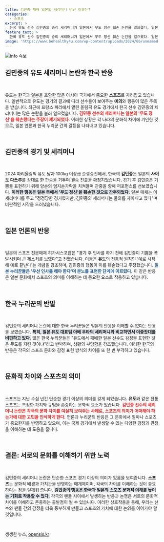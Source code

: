 ```yaml
---
title: 김민종 패배 일본의 세리머니 비난 이유는?
categories:
  - 스포츠
excerpt: >
  한국 유도 선수 김민종의 승리 세리머니가 일본에서 무도 정신 훼손 논란을 일으켰다. 일본 언론은 그의 기쁨 표현을 비난하며 일본 누리꾼의 반발을 전했지만, 한국 팬들은 일본의 두 얼굴을 비판하고 나섰다. 스포츠의 진정한 멋은 승패를 넘어선다!
feature_text: >
  한국 유도 선수 김민종의 승리 세리머니가 일본에서 무도 정신 훼손 논란을 일으켰다. 일본 언론은 그의 기쁨 표현을 비난하며 일본 누리꾼의 반발을 전했지만, 한국 팬들은 일본의 두 얼굴을 비판하고 나섰다. 스포츠의 진정한 멋은 승패를 넘어선다!
image: 'https://www.behealthy4u.com/wp-content/uploads/2024/06/unnamed-file.png'
---
```


<p><img src="https://www.behealthy4u.com/wp-content/uploads/2024/06/unnamed-file.png" alt="info 속보" /></p>

<h2 data-ke-size="size26">김민종의 유도 세리머니 논란과 한국 반응</h2>

<p data-ke-size="size16">&nbsp;</p>

<p>유도는 한국과 일본을 포함한 많은 아시아 국가에서 중요한 <b>스포츠</b>로 자리잡고 있습니다. 일반적으로 유도는 경기의 결과에 따라 선수들이 보여주는 <b>예의</b>와 행동이 많은 주목을 받습니다. 최근에 프랑스 파리에서 열린 올림픽 유도 경기에서 한국 선수 김민종의 세리머니는 많은 논란을 불러 일으켰습니다. <b><span style="color: #ee2323;">김민종 선수의 세리머니는 일본의 '무도 정신'을 훼손했다는 주장이 제기되었다.</span></b> 이러한 상황은 각 나라의 문화적 차이에 기인한 것으로, 일본 언론과 한국 누리꾼 간의 갈등을 나타내고 있습니다.</p>

<p data-ke-size="size16">&nbsp;</p>

<h2 data-ke-size="size26">김민종의 경기 및 세리머니</h2>

<p data-ke-size="size16">&nbsp;</p>

<p>2024 파리올림픽 유도 남자 100kg 이상급 준결승전에서, 한국의 <b>김민종</b>은 일본의 <b>사이토 다쓰루</b>를 상대로 한 판승을 거두며 결승 진출을 확정지었습니다. 경기 후 김민종은 기쁨을 표현하기 위해 양손의 엄지손가락을 치켜들며 관중을 향해 퍼포먼스를 선보였습니다. <b><span style="background-color: #21538527;">이러한 행동은 일본 측에서 '무도 정신'을 훼손한 것으로 간주되었다.</span></b> 일본 매체는 이 세리머니를 두고 "정정당한 경기였지만, 김민종의 세리머니는 물의를 자아내고 있다"며 비판적인 시각을 드러냈습니다. </p>

<p data-ke-size="size16">&nbsp;</p>

<h2 data-ke-size="size26">일본 언론의 반응</h2>

<p data-ke-size="size16">&nbsp;</p>

<p>일본의 스포츠 전문매체 히가시스포웹은 "경기 후 인사를 하기 전에 김민종이 기쁨을 폭발시키며 큰 제스처를 보였다"고 전했습니다. 이들은 <b>유도</b>의 전통적 원칙인 '예로 시작해 예로 끝난다'는 개념을 강조하며, 김민종의 행동이 이를 훼손했다고 주장했습니다. <b><span style="color: #1a5490;">일본 누리꾼들은 '우선 인사를 해야 한다'며 분노를 표현한 단계에 이르렀다.</span></b> 이 같은 반응은 일본 문화에서 스포츠의 의미를 이해하는 데 중요한 요소로 작용하고 있습니다.</p>

<p data-ke-size="size16">&nbsp;</p>

<h2 data-ke-size="size26">한국 누리꾼의 반발</h2>

<p data-ke-size="size16">&nbsp;</p>

<p>김민종의 세리머니 논란에 대한 한국 누리꾼들은 일본의 반응을 이해할 수 없다는 반응을 보였습니다. <b><span style="background-color: #21538527;">특히, 일본 유도 대표팀 아베 우타의 세리머니와 비교하면서 이중잣대를 비판하고 있다.</span></b> 많은 한국 누리꾼들은 "유도에서 패배한 일본 선수도 감정을 표현한 것은 무도를 지킨 것이냐"라고 반박하며, 상황의 부당함을 강조했습니다. 이러한 한국의 반응은 각국의 스포츠 문화와 감정 표현 방식의 차이를 또 한 번 부각하고 있습니다.</p>

<p data-ke-size="size16">&nbsp;</p>

<h2 data-ke-size="size26">문화적 차이와 스포츠의 의미</h2>

<p data-ke-size="size16">&nbsp;</p>

<p>스포츠는 지난 수십 년간 단순한 경기 이상의 의미를 갖게 되었습니다. <b>유도</b>와 같은 전통 스포츠는 특정한 가치와 규범을 존중하는 문화적 요소가 있습니다. <b><span style="color: #ee2323;">김민종 선수의 세리머니 논란은 각국의 문화 차이를 여실히 보여주는 사례로, 스포츠의 의미가 어떠해야 하는가에 대한 고민을 인식하게 한다.</span></b> 언론과 누리꾼의 반응은 그 문화에서 얼마나 스포츠가 중요한지를 반영하고 있으며, 이는 국제 경기에서 발생할 수 있는 다양한 감정과 관점을 이해하는 데 도움을 줍니다.</p>

<p data-ke-size="size16">&nbsp;</p>

<h2 data-ke-size="size26">결론: 서로의 문화를 이해하기 위한 노력</h2>

<p data-ke-size="size16">&nbsp;</p>

<p>김민종의 세리머니 논란은 단순한 스포츠 경기 이상의 의미가 있음을 보여줍니다. <b>스포츠</b>는 문화적 배경과 가치관을 반영하는 매개체이며, 각국의 차이를 이해하는 것이 중요하다는 점을 일깨워 줍니다. <b><span style="background-color: #21538527;">김민종의 행동은 한국과 일본의 스포츠 문화적 이해를 높이는 기회로 작용할 수 있다.</span></b> 각국의 팬들 사이에서 발생하는 반응과 논쟁은 서로의 문화적 차이를 이해하고 존중하는 출발점이 될 수 있습니다. 이러한 상호작용을 통해, 우리는 선수와 팬들 간의 감정을 더욱 풍부하게 만들고 스포츠의 가치에 대한 논의를 이어가야 할 것입니다. </p>

<p data-ke-size="size16">&nbsp;</p>
생생한 뉴스, <a href="https://opensis.kr" rel="dofollow">opensis.kr</a>


